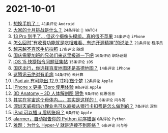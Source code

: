 # 2021-10-01

1. [想换手机了！](https://www.v2ex.com/t/805515) `41条评论` `Android`
1. [大家的十月挑战是什么？](https://www.v2ex.com/t/805524) `24条评论` ` WATCH`
1. [13 Pro 到手了... 但这个摄像头模组，真的很不苹果](https://www.v2ex.com/t/805539) `24条评论` `iPhone`
1. [怎么回怼“有收费功能就是吃相难看、有违开源精神”的说法？](https://www.v2ex.com/t/805544) `21条评论` `程序员`
1. [越来越不喜欢手机拍照](https://www.v2ex.com/t/805531) `17条评论` `随想`
1. [国庆需要加班的兄弟们来这里报道一下吧](https://www.v2ex.com/t/805529) `16条评论` `职场话题`
1. [iOS 15 快捷指令问题征集帖](https://www.v2ex.com/t/805526) `15条评论` `iOS`
1. [国庆出行，你选择百度地图还是高德地图？](https://www.v2ex.com/t/805516) `14条评论` `iPhone`
1. [这腾讯云绝对有毛病](https://www.v2ex.com/t/805514) `14条评论` `云计算`
1. [iPad air 有可能出 12.9 寸吗(做个梦](https://www.v2ex.com/t/805547) `12条评论` `Apple`
1. [iPhone x 更换 13pro 使用体验](https://www.v2ex.com/t/805550) `9条评论` `Apple`
1. [3D Anatomy – 3D 人体解剖图 限免](https://www.v2ex.com/t/805520) `9条评论` `优惠信息`
1. [其实在宇宙这个母体内。。。其实是这样的！](https://www.v2ex.com/t/805522) `8条评论` `问与答`
1. [深圳天威视讯办理业务可以直接从银行卡扣费是怎么做到的？](https://www.v2ex.com/t/805525) `7条评论` `深圳`
1. [iPad 可以插 u 盾转账吗？](https://www.v2ex.com/t/805556) `6条评论` `Apple`
1. [alarmer，自动报告你的 Python 程序错误](https://www.v2ex.com/t/805528) `6条评论` `Python`
1. [难题：为什么 Hyper-V 就是连接不到网络？](https://www.v2ex.com/t/805527) `6条评论` `问与答`
